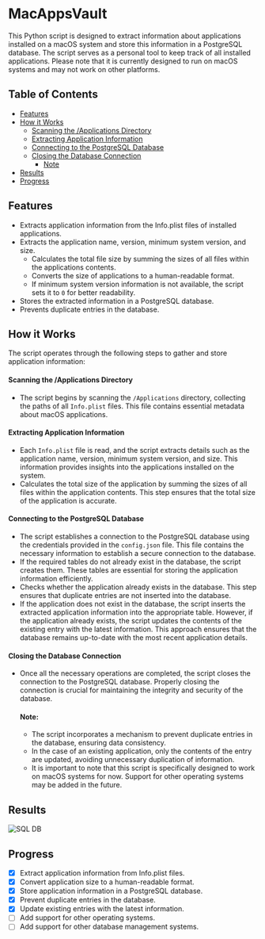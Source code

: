 # MacAppsVault

This Python script is designed to extract information about applications installed on a macOS system and store this information in a PostgreSQL database. The script serves as a personal tool to keep track of all installed applications. Please note that it is currently designed to run on macOS systems and may not work on other platforms.

## Table of Contents
- [Features](#features)
- [How it Works](#how-it-works)
    - [Scanning the /Applications Directory](#scanning-the-applications-directory)
    - [Extracting Application Information](#extracting-application-information)
    - [Connecting to the PostgreSQL Database](#connecting-to-the-postgresql-database)
    - [Closing the Database Connection](#closing-the-database-connection)
        - [Note](#note)
- [Results](#results)
- [Progress](#progress)

## Features
- Extracts application information from the Info.plist files of installed applications.
- Extracts the application name, version, minimum system version, and size.
    - Calculates the total file size by summing the sizes of all files within the applications contents.
    - Converts the size of applications to a human-readable format.
    - If minimum system version information is not available, the script sets it to `0` for better readability.
- Stores the extracted information in a PostgreSQL database.
- Prevents duplicate entries in the database.


## How it Works

The script operates through the following steps to gather and store application information:

#### Scanning the /Applications Directory
- The script begins by scanning the `/Applications` directory, collecting the paths of all `Info.plist` files. This file contains essential metadata about macOS applications.

#### Extracting Application Information
- Each `Info.plist` file is read, and the script extracts details such as the application name, version, minimum system version, and size. This information provides insights into the applications installed on the system.
- Calculates the total size of the application by summing the sizes of all files within the application contents. This step ensures that the total size of the application is accurate.

#### Connecting to the PostgreSQL Database
- The script establishes a connection to the PostgreSQL database using the credentials provided in the `config.json` file. This file contains the necessary information to establish a secure connection to the database.
- If the required tables do not already exist in the database, the script creates them. These tables are essential for storing the application information efficiently.
- Checks whether the application already exists in the database. This step ensures that duplicate entries are not inserted into the database.
- If the application does not exist in the database, the script inserts the extracted application information into the appropriate table. However, if the application already exists, the script updates the contents of the existing entry with the latest information. This approach ensures that the database remains up-to-date with the most recent application details.

#### Closing the Database Connection
- Once all the necessary operations are completed, the script closes the connection to the PostgreSQL database. Properly closing the connection is crucial for maintaining the integrity and security of the database.
    #### Note:
    - The script incorporates a mechanism to prevent duplicate entries in the database, ensuring data consistency.
    - In the case of an existing application, only the contents of the entry are updated, avoiding unnecessary duplication of information.
    - It is important to note that this script is specifically designed to work on macOS systems for now. Support for other operating systems may be added in the future.

## Results
![SQL DB](https://github.com/yousefabuz17/WeatherForecast/assets/68834704/e8db4cfe-1592-4898-8dd6-ddd7e2a819b6)

## Progress
- [x] Extract application information from Info.plist files.
- [x] Convert application size to a human-readable format.
- [x] Store application information in a PostgreSQL database.
- [x] Prevent duplicate entries in the database.
- [x] Update existing entries with the latest information.
- [ ] Add support for other operating systems.
- [ ] Add support for other database management systems.
